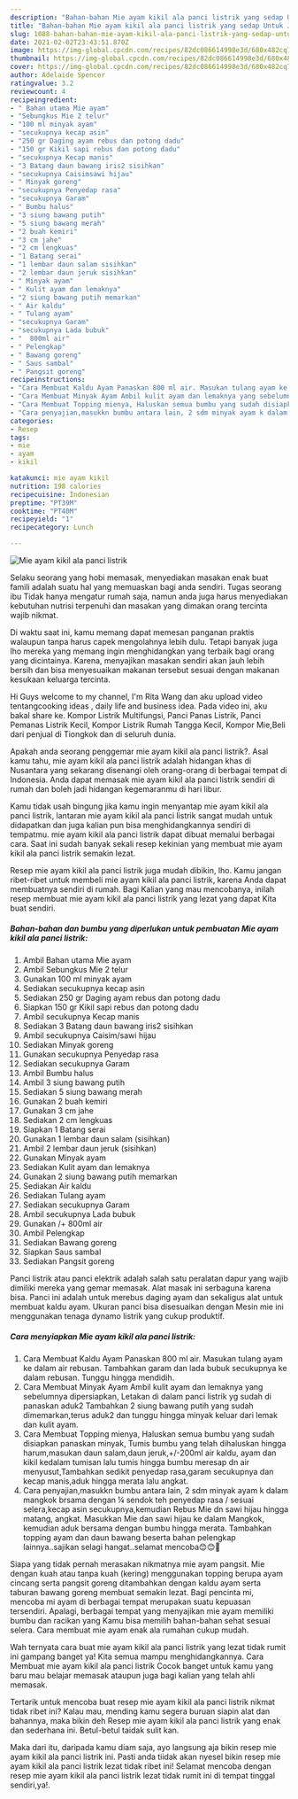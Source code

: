```yaml
---
description: "Bahan-bahan Mie ayam kikil ala panci listrik yang sedap Untuk Jualan"
title: "Bahan-bahan Mie ayam kikil ala panci listrik yang sedap Untuk Jualan"
slug: 1088-bahan-bahan-mie-ayam-kikil-ala-panci-listrik-yang-sedap-untuk-jualan
date: 2021-02-02T23:43:51.870Z
image: https://img-global.cpcdn.com/recipes/82dc086614998e3d/680x482cq70/mie-ayam-kikil-ala-panci-listrik-foto-resep-utama.jpg
thumbnail: https://img-global.cpcdn.com/recipes/82dc086614998e3d/680x482cq70/mie-ayam-kikil-ala-panci-listrik-foto-resep-utama.jpg
cover: https://img-global.cpcdn.com/recipes/82dc086614998e3d/680x482cq70/mie-ayam-kikil-ala-panci-listrik-foto-resep-utama.jpg
author: Adelaide Spencer
ratingvalue: 3.2
reviewcount: 4
recipeingredient:
- " Bahan utama Mie ayam"
- "Sebungkus Mie 2 telur"
- "100 ml minyak ayam"
- "secukupnya kecap asin"
- "250 gr Daging ayam rebus dan potong dadu"
- "150 gr Kikil sapi rebus dan potong dadu"
- "secukupnya Kecap manis"
- "3 Batang daun bawang iris2 sisihkan"
- "secukupnya Caisimsawi hijau"
- " Minyak goreng"
- "secukupnya Penyedap rasa"
- "secukupnya Garam"
- " Bumbu halus"
- "3 siung bawang putih"
- "5 siung bawang merah"
- "2 buah kemiri"
- "3 cm jahe"
- "2 cm lengkuas"
- "1 Batang serai"
- "1 lembar daun salam sisihkan"
- "2 lembar daun jeruk sisihkan"
- " Minyak ayam"
- " Kulit ayam dan lemaknya"
- "2 siung bawang putih memarkan"
- " Air kaldu"
- " Tulang ayam"
- "secukupnya Garam"
- "secukupnya Lada bubuk"
- "  800ml air"
- " Pelengkap"
- " Bawang goreng"
- " Saus sambal"
- " Pangsit goreng"
recipeinstructions:
- "Cara Membuat Kaldu Ayam Panaskan 800 ml air. Masukan tulang ayam ke dalam air rebusan. Tambahkan garam dan lada bubuk secukupnya ke dalam rebusan. Tunggu hingga mendidih."
- "Cara Membuat Minyak Ayam Ambil kulit ayam dan lemaknya yang sebelumnya dipersiapkan, Letakan di dalam panci listrik yg sudah di panaskan aduk2 Tambahkan 2 siung bawang putih yang sudah dimemarkan,terus aduk2 dan tunggu hingga minyak keluar dari lemak dan kulit ayam."
- "Cara Membuat Topping mienya, Haluskan semua bumbu yang sudah disiapkan panaskan minyak, Tumis bumbu yang telah dihaluskan hingga harum,masukan daun salam,daun jeruk,+/-200ml air kaldu, ayam dan kikil kedalam tumisan lalu tumis hingga bumbu meresap dn air menyusut,Tambahkan sedikit penyedap rasa,garam secukupnya dan kecap manis,aduk hingga merata lalu angkat."
- "Cara penyajian,masukkn bumbu antara lain, 2 sdm minyak ayam k dalam mangkok brsama dengan ¼ sendok teh penyedap rasa / sesuai selera,kecap asin secukupnya,kemudian Rebus Mie dn sawi hijau hingga matang, angkat. Masukkan Mie dan sawi hijau ke dalam Mangkok, kemudian aduk bersama dengan bumbu hingga merata. Tambahkan topping ayam dan daun bawang beserta bahan pelengkap lainnya..sajikan selagi hangat..selamat mencoba😊😊🙏"
categories:
- Resep
tags:
- mie
- ayam
- kikil

katakunci: mie ayam kikil 
nutrition: 198 calories
recipecuisine: Indonesian
preptime: "PT39M"
cooktime: "PT40M"
recipeyield: "1"
recipecategory: Lunch

---
```



![Mie ayam kikil ala panci listrik](https://img-global.cpcdn.com/recipes/82dc086614998e3d/680x482cq70/mie-ayam-kikil-ala-panci-listrik-foto-resep-utama.jpg)

Selaku seorang yang hobi memasak, menyediakan masakan enak buat famili adalah suatu hal yang memuaskan bagi anda sendiri. Tugas seorang ibu Tidak hanya mengatur rumah saja, namun anda juga harus menyediakan kebutuhan nutrisi terpenuhi dan masakan yang dimakan orang tercinta wajib nikmat.

Di waktu  saat ini, kamu memang dapat memesan panganan praktis walaupun tanpa harus capek mengolahnya lebih dulu. Tetapi banyak juga lho mereka yang memang ingin menghidangkan yang terbaik bagi orang yang dicintainya. Karena, menyajikan masakan sendiri akan jauh lebih bersih dan bisa menyesuaikan makanan tersebut sesuai dengan makanan kesukaan keluarga tercinta. 

Hi Guys welcome to my channel, I&#39;m Rita Wang dan aku upload video tentangcooking ideas , daily life and business idea. Pada video ini, aku bakal share ke. Kompor Listrik Multifungsi, Panci Panas Listrik, Panci Pemanas Listrik Kecil, Kompor Listrik Rumah Tangga Kecil, Kompor Mie,Beli dari penjual di Tiongkok dan di seluruh dunia.

Apakah anda seorang penggemar mie ayam kikil ala panci listrik?. Asal kamu tahu, mie ayam kikil ala panci listrik adalah hidangan khas di Nusantara yang sekarang disenangi oleh orang-orang di berbagai tempat di Indonesia. Anda dapat memasak mie ayam kikil ala panci listrik sendiri di rumah dan boleh jadi hidangan kegemaranmu di hari libur.

Kamu tidak usah bingung jika kamu ingin menyantap mie ayam kikil ala panci listrik, lantaran mie ayam kikil ala panci listrik sangat mudah untuk didapatkan dan juga kalian pun bisa menghidangkannya sendiri di tempatmu. mie ayam kikil ala panci listrik dapat dibuat memalui berbagai cara. Saat ini sudah banyak sekali resep kekinian yang membuat mie ayam kikil ala panci listrik semakin lezat.

Resep mie ayam kikil ala panci listrik juga mudah dibikin, lho. Kamu jangan ribet-ribet untuk membeli mie ayam kikil ala panci listrik, karena Anda dapat membuatnya sendiri di rumah. Bagi Kalian yang mau mencobanya, inilah resep membuat mie ayam kikil ala panci listrik yang lezat yang dapat Kita buat sendiri.

<!--inarticleads1-->

##### Bahan-bahan dan bumbu yang diperlukan untuk pembuatan Mie ayam kikil ala panci listrik:

1. Ambil  Bahan utama Mie ayam
1. Ambil Sebungkus Mie 2 telur
1. Gunakan 100 ml minyak ayam
1. Sediakan secukupnya kecap asin
1. Sediakan 250 gr Daging ayam rebus dan potong dadu
1. Siapkan 150 gr Kikil sapi rebus dan potong dadu
1. Ambil secukupnya Kecap manis
1. Sediakan 3 Batang daun bawang iris2 sisihkan
1. Ambil secukupnya Caisim/sawi hijau
1. Sediakan  Minyak goreng
1. Gunakan secukupnya Penyedap rasa
1. Sediakan secukupnya Garam
1. Ambil  Bumbu halus
1. Ambil 3 siung bawang putih
1. Sediakan 5 siung bawang merah
1. Gunakan 2 buah kemiri
1. Gunakan 3 cm jahe
1. Sediakan 2 cm lengkuas
1. Siapkan 1 Batang serai
1. Gunakan 1 lembar daun salam (sisihkan)
1. Ambil 2 lembar daun jeruk (sisihkan)
1. Gunakan  Minyak ayam
1. Sediakan  Kulit ayam dan lemaknya
1. Gunakan 2 siung bawang putih memarkan
1. Sediakan  Air kaldu
1. Sediakan  Tulang ayam
1. Sediakan secukupnya Garam
1. Ambil secukupnya Lada bubuk
1. Gunakan  /+ 800ml air
1. Ambil  Pelengkap
1. Sediakan  Bawang goreng
1. Siapkan  Saus sambal
1. Sediakan  Pangsit goreng


Panci listrik atau panci elektrik adalah salah satu peralatan dapur yang wajib dimiliki mereka yang gemar memasak. Alat masak ini serbaguna karena bisa. Panci ini adalah untuk merebus daging ayam dan sekaligus alat untuk membuat kaldu ayam. Ukuran panci bisa disesuaikan dengan Mesin mie ini menggunakan tenaga dynamo listrik yang cukup produktif. 

<!--inarticleads2-->

##### Cara menyiapkan Mie ayam kikil ala panci listrik:

1. Cara Membuat Kaldu Ayam Panaskan 800 ml air. Masukan tulang ayam ke dalam air rebusan. Tambahkan garam dan lada bubuk secukupnya ke dalam rebusan. Tunggu hingga mendidih.
1. Cara Membuat Minyak Ayam Ambil kulit ayam dan lemaknya yang sebelumnya dipersiapkan, Letakan di dalam panci listrik yg sudah di panaskan aduk2 Tambahkan 2 siung bawang putih yang sudah dimemarkan,terus aduk2 dan tunggu hingga minyak keluar dari lemak dan kulit ayam.
1. Cara Membuat Topping mienya, Haluskan semua bumbu yang sudah disiapkan panaskan minyak, Tumis bumbu yang telah dihaluskan hingga harum,masukan daun salam,daun jeruk,+/-200ml air kaldu, ayam dan kikil kedalam tumisan lalu tumis hingga bumbu meresap dn air menyusut,Tambahkan sedikit penyedap rasa,garam secukupnya dan kecap manis,aduk hingga merata lalu angkat.
1. Cara penyajian,masukkn bumbu antara lain, 2 sdm minyak ayam k dalam mangkok brsama dengan ¼ sendok teh penyedap rasa / sesuai selera,kecap asin secukupnya,kemudian Rebus Mie dn sawi hijau hingga matang, angkat. Masukkan Mie dan sawi hijau ke dalam Mangkok, kemudian aduk bersama dengan bumbu hingga merata. Tambahkan topping ayam dan daun bawang beserta bahan pelengkap lainnya..sajikan selagi hangat..selamat mencoba😊😊🙏


Siapa yang tidak pernah merasakan nikmatnya mie ayam pangsit. Mie dengan kuah atau tanpa kuah (kering) menggunakan topping berupa ayam cincang serta pangsit goreng ditambahkan dengan kaldu ayam serta taburan bawang goreng membuat semakin lezat. Bagi pencinta mi, mencoba mi ayam di berbagai tempat merupakan suatu kepuasan tersendiri. Apalagi, berbagai tempat yang menyajikan mie ayam memiliki bumbu dan racikan yang Kamu bisa memilih bahan-bahan sehat sesuai selera. Cara membuat mie ayam enak ala rumahan cukup mudah. 

Wah ternyata cara buat mie ayam kikil ala panci listrik yang lezat tidak rumit ini gampang banget ya! Kita semua mampu menghidangkannya. Cara Membuat mie ayam kikil ala panci listrik Cocok banget untuk kamu yang baru mau belajar memasak ataupun juga bagi kalian yang telah ahli memasak.

Tertarik untuk mencoba buat resep mie ayam kikil ala panci listrik nikmat tidak ribet ini? Kalau mau, mending kamu segera buruan siapin alat dan bahannya, maka bikin deh Resep mie ayam kikil ala panci listrik yang enak dan sederhana ini. Betul-betul taidak sulit kan. 

Maka dari itu, daripada kamu diam saja, ayo langsung aja bikin resep mie ayam kikil ala panci listrik ini. Pasti anda tiidak akan nyesel bikin resep mie ayam kikil ala panci listrik lezat tidak ribet ini! Selamat mencoba dengan resep mie ayam kikil ala panci listrik lezat tidak rumit ini di tempat tinggal sendiri,ya!.

